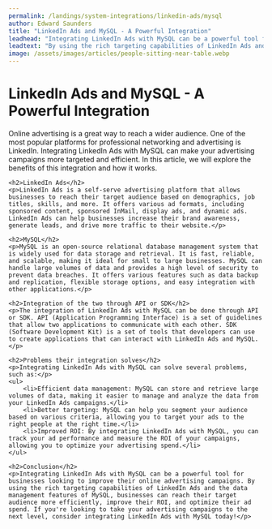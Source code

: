 ```yaml
---
permalink: /landings/system-integrations/linkedin-ads/mysql
author: Edward Saunders
title: "LinkedIn Ads and MySQL - A Powerful Integration"
leadhead: "Integrating LinkedIn Ads with MySQL can be a powerful tool for businesses looking to improve their online advertising campaigns"
leadtext: "By using the rich targeting capabilities of LinkedIn Ads and the data management features of MySQL, businesses can reach their target audience more efficiently, improve their ROI, and optimize their ad spend. If you're looking to take your advertising campaigns to the next level, consider integrating LinkedIn Ads with MySQL today!"
image: /assets/images/articles/people-sitting-near-table.webp
---
```

<div class="arttext">	<h1>LinkedIn Ads and MySQL - A Powerful Integration</h1>
	<p>Online advertising is a great way to reach a wider audience. One of the most popular platforms for professional networking and advertising is LinkedIn. Integrating LinkedIn Ads with MySQL can make your advertising campaigns more targeted and efficient. In this article, we will explore the benefits of this integration and how it works.</p>

	<h2>LinkedIn Ads</h2>
	<p>LinkedIn Ads is a self-serve advertising platform that allows businesses to reach their target audience based on demographics, job titles, skills, and more. It offers various ad formats, including sponsored content, sponsored InMail, display ads, and dynamic ads. LinkedIn Ads can help businesses increase their brand awareness, generate leads, and drive more traffic to their website.</p>

	<h2>MySQL</h2>
	<p>MySQL is an open-source relational database management system that is widely used for data storage and retrieval. It is fast, reliable, and scalable, making it ideal for small to large businesses. MySQL can handle large volumes of data and provides a high level of security to prevent data breaches. It offers various features such as data backup and replication, flexible storage options, and easy integration with other applications.</p>

	<h2>Integration of the two through API or SDK</h2>
	<p>The integration of LinkedIn Ads with MySQL can be done through API or SDK. API (Application Programming Interface) is a set of guidelines that allow two applications to communicate with each other. SDK (Software Development Kit) is a set of tools that developers can use to create applications that can interact with LinkedIn Ads and MySQL.</p>

	<h2>Problems their integration solves</h2>
	<p>Integrating LinkedIn Ads with MySQL can solve several problems, such as:</p>
	<ul>
		<li>Efficient data management: MySQL can store and retrieve large volumes of data, making it easier to manage and analyze the data from your LinkedIn Ads campaigns.</li>
		<li>Better targeting: MySQL can help you segment your audience based on various criteria, allowing you to target your ads to the right people at the right time.</li>
		<li>Improved ROI: By integrating LinkedIn Ads with MySQL, you can track your ad performance and measure the ROI of your campaigns, allowing you to optimize your advertising spend.</li>
	</ul>

	<h2>Conclusion</h2>
	<p>Integrating LinkedIn Ads with MySQL can be a powerful tool for businesses looking to improve their online advertising campaigns. By using the rich targeting capabilities of LinkedIn Ads and the data management features of MySQL, businesses can reach their target audience more efficiently, improve their ROI, and optimize their ad spend. If you're looking to take your advertising campaigns to the next level, consider integrating LinkedIn Ads with MySQL today!</p>
</div>